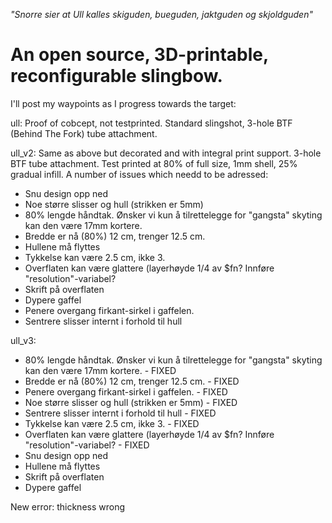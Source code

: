 *"Snorre sier at Ull kalles skiguden, bueguden, jaktguden og skjoldguden"*
# An open source, 3D-printable, reconfigurable slingbow. 

I'll post my waypoints as I progress towards the target:

ull: Proof of cobcept, not testprinted. Standard slingshot, 3-hole BTF (Behind The Fork) tube attachment. 

ull_v2: Same as above but decorated and with integral print support. 3-hole BTF tube attachment.
Test printed at 80% of full size, 1mm shell, 25% gradual infill. A number of issues which needd to be adressed:
- Snu design opp ned
- Noe større slisser og hull (strikken er 5mm)
- 80% lengde håndtak. Ønsker vi kun å tilrettelegge for "gangsta" skyting kan den være 17mm kortere.
- Bredde er nå (80%) 12 cm, trenger 12.5 cm.
- Hullene må flyttes
- Tykkelse kan være 2.5 cm, ikke 3.
- Overflaten kan være glattere (layerhøyde 1/4 av $fn? Innføre "resolution"-variabel?
- Skrift på overflaten
- Dypere gaffel
- Penere overgang firkant-sirkel i gaffelen.
- Sentrere slisser internt i forhold til hull

ull_v3: 
- 80% lengde håndtak. Ønsker vi kun å tilrettelegge for "gangsta" skyting kan den være 17mm kortere. - FIXED
- Bredde er nå (80%) 12 cm, trenger 12.5 cm. - FIXED
- Penere overgang firkant-sirkel i gaffelen. - FIXED
- Noe større slisser og hull (strikken er 5mm) - FIXED
- Sentrere slisser internt i forhold til hull - FIXED
- Tykkelse kan være 2.5 cm, ikke 3. - FIXED
- Overflaten kan være glattere (layerhøyde 1/4 av $fn? Innføre "resolution"-variabel? - FIXED
- Snu design opp ned
- Hullene må flyttes
- Skrift på overflaten
- Dypere gaffel

New error: thickness wrong

